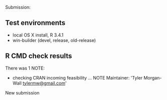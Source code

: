 Submission:

## Test environments
* local OS X install, R 3.4.1
* win-builder (devel, release, old-release)

## R CMD check results

There was 1 NOTE:

* checking CRAN incoming feasibility ... NOTE
Maintainer: 'Tyler Morgan-Wall <tylermw@gmail.com>'

New submission
